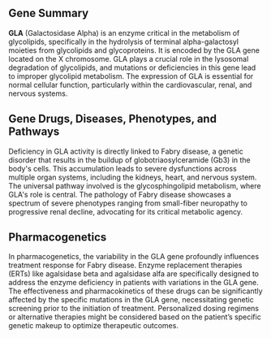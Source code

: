 ## Gene Summary
**GLA** (Galactosidase Alpha) is an enzyme critical in the metabolism of glycolipids, specifically in the hydrolysis of terminal alpha-galactosyl moieties from glycolipids and glycoproteins. It is encoded by the GLA gene located on the X chromosome. GLA plays a crucial role in the lysosomal degradation of glycolipids, and mutations or deficiencies in this gene lead to improper glycolipid metabolism. The expression of GLA is essential for normal cellular function, particularly within the cardiovascular, renal, and nervous systems.

## Gene Drugs, Diseases, Phenotypes, and Pathways
Deficiency in GLA activity is directly linked to Fabry disease, a genetic disorder that results in the buildup of globotriaosylceramide (Gb3) in the body's cells. This accumulation leads to severe dysfunctions across multiple organ systems, including the kidneys, heart, and nervous system. The universal pathway involved is the glycosphingolipid metabolism, where GLA's role is central. The pathology of Fabry disease showcases a spectrum of severe phenotypes ranging from small-fiber neuropathy to progressive renal decline, advocating for its critical metabolic agency.

## Pharmacogenetics
In pharmacogenetics, the variability in the GLA gene profoundly influences treatment response for Fabry disease. Enzyme replacement therapies (ERTs) like agalsidase beta and agalsidase alfa are specifically designed to address the enzyme deficiency in patients with variations in the GLA gene. The effectiveness and pharmacokinetics of these drugs can be significantly affected by the specific mutations in the GLA gene, necessitating genetic screening prior to the initiation of treatment. Personalized dosing regimens or alternative therapies might be considered based on the patient’s specific genetic makeup to optimize therapeutic outcomes.